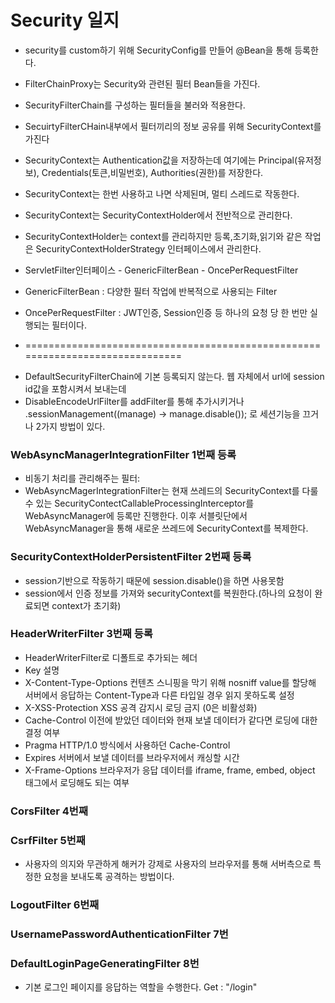# Security 일지
 - security를 custom하기 위해 SecurityConfig를 만들어 @Bean을 통해 등록한다.
 - FilterChainProxy는 Security와 관련된 필터 Bean들을 가진다. 
 - SecurityFilterChain를 구성하는 필터들을 불러와 적용한다.
 - SecuirtyFilterCHain내부에서 필터끼리의 정보 공유를 위해 SecurityContext를 가진다
 - SecurityContext는 Authentication값을 저장하는데 여기에는  Principal(유저정보), Credentials(토큰,비밀번호), Authorities(권한)를 저장한다.
 - SecurityContext는 한번 사용하고 나면 삭제된며, 멀티 스레드로 작동한다.
 - SecurityContext는 SecurityContextHolder에서 전반적으로 관리한다.
 - SecurityContextHolder는 context를 관리하지만 등록,초기화,읽기와 같은 작업은 SecurityContextHolderStrategy 인터페이스에서 관리한다.


 - ServletFilter인터페이스  - GenericFilterBean  -  OncePerRequestFilter
 - GenericFilterBean : 다양한 필터 작업에 반복적으로 사용되는 Filter
 - OncePerRequestFilter : JWT인증, Session인증 등 하나의 요청 당 한 번만 실행되는 필터이다.
 - ==============================================================================

[//]: # ( - DisableEncodeUrlFilter)

[//]: # ( - DefaultSecurityFilterChain에 기본 등록되는 필터로 가장 첫번째에 위치한다. -> 세션id가 인코딩되어 로그에 출력되는것을 방지)

[//]: # ( - -> http)

[//]: # (   .sessionManagement&#40;&#40;manage&#41; -> manage.disable&#40;&#41;&#41;;)

[//]: # ( - disable시에 encode메서드들은 그대로 url을 반환&#40;원래값은 session값&#40;인코딩한&#41;을 포함&#41;)
 - DefaultSecurityFilterChain에 기본 등록되지 않는다. 웹 자체에서 url에 session id값을 포함시켜서 보내는데 
 - DisableEncodeUrlFilter를 addFilter를 통해 추가시키거나 .sessionManagement((manage) -> manage.disable()); 로 세션기능을 끄거나 2가지 방법이 있다.

### WebAsyncManagerIntegrationFilter 1번째 등록
 - 비동기 처리를 관리해주는 필터:
 - WebAsyncMagerIntegrationFilter는 현재 쓰레드의 SecurityContext를 다룰 수 있는 SecurityContectCallableProcessingInterceptor를 WebAsyncManager에 등록만 진행한다.
이후 서블릿단에서 WebAsyncManager을 통해 새로운 쓰레드에 SecurityContext를 복제한다.

### SecurityContextHolderPersistentFilter 2번째 등록
 - session기반으로 작동하기 때문에 session.disable()을 하면 사용못함
 - session에서 인증 정보를 가져와 securityContext를 복원한다.(하나의 요청이 완료되면 context가 초기화)

### HeaderWriterFilter 3번째 등록
 - HeaderWriterFilter로 디폴트로 추가되는 헤더
 -  Key	설명
 -  X-Content-Type-Options	컨텐츠 스니핑을 막기 위해 nosniff value를 할당해 서버에서 응답하는 Content-Type과 다른 타입일 경우 읽지 못하도록 설정
 -  X-XSS-Protection	XSS 공격 감지시 로딩 금지 (0은 비활성화)
 -  Cache-Control	이전에 받았던 데이터와 현재 보낼 데이터가 같다면 로딩에 대한 결정 여부
 -  Pragma	HTTP/1.0 방식에서 사용하던 Cache-Control
 -  Expires	서버에서 보낼 데이터를 브라우저에서 캐싱할 시간
 -  X-Frame-Options	브라우저가 응답 데이터를 iframe, frame, embed, object 태그에서 로딩해도 되는 여부

### CorsFilter 4번째
### CsrfFilter 5번째
 - 사용자의 의지와 무관하게 해커가 강제로 사용자의 브라우저를 통해 서버측으로 특정한 요청을 보내도록 공격하는 방법이다. 
### LogoutFilter 6번째
### UsernamePasswordAuthenticationFilter 7번
### DefaultLoginPageGeneratingFilter 8번
 - 기본 로그인 페이지를 응답하는 역할을 수행한다. Get : "/login"

